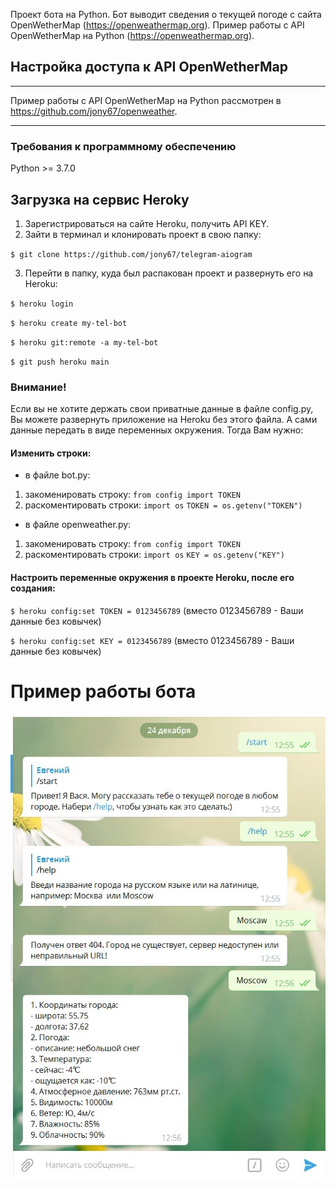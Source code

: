 Проект бота на Python. Бот выводит сведения о текущей погоде с сайта OpenWetherMap  (https://openweathermap.org).
Пример работы с API OpenWetherMap на Python (https://openweathermap.org). 
## Настройка доступа к API OpenWetherMap
***
Пример работы с API OpenWetherMap на Python рассмотрен в https://github.com/jony67/openweather.
***
### Требования к программному обеспечению 
Python >= 3.7.0
## Загрузка на  сервис Heroky
1. Зарегистрироваться на сайте Heroku, получить API KEY.
2. Зайти в терминал и клонировать проект в свою папку:

`$ git clone https://github.com/jony67/telegram-aiogram` 

3. Перейти в папку, куда был распакован проект и развернуть его на Heroku:

`$ heroku login`

`$ heroku create my-tel-bot`

`$ heroku git:remote -a my-tel-bot` 

`$ git push heroku main`

### Внимание!
Если вы не хотите держать свои приватные данные в файле config.py,
Вы можете развернуть приложение на Heroku без этого файла. А сами данные передать в виде переменных окружения.
Тогда Вам нужно:
#### Изменить строки:
- в файле bot.py:
1) закоменировать строку: `from config import TOKEN`
2) раскоментировать строки:
`import os`
`TOKEN = os.getenv("TOKEN")`

- в файле  openweather.py:
1) закоменировать строку: `from config import TOKEN`
2) раскоментировать строки:
`import os`
`KEY = os.getenv("KEY")`
   
#### Настроить переменные окружения в проекте Heroku, после его создания:

`$ heroku config:set TOKEN = 0123456789` (вместо 0123456789 - Ваши данные без ковычек)

`$ heroku config:set KEY = 0123456789` (вместо 0123456789 - Ваши данные без ковычек)

# Пример работы бота
![Пример работы](/img/examp.png)